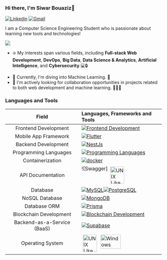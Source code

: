 ### Hi there, I'm Siwar Bouaziz👋
[![Linkedin](https://img.shields.io/badge/-siwar.bouaziz-blue?style=flat&logo=Linkedin&logoColor=white)](https://github.com/sywarba) [![Gmail](https://img.shields.io/badge/-siwar.bouaziz-c14438?style=flat&logo=Gmail&logoColor=white)](mailto:siwar.bouaziz@ensi-uma.tn
) 

I am a Computer Science Engineering Student who is passionate about learning new tools and technologies!


<a href="https://github.com/DenverCoder1/readme-typing-svg">
<img src="https://readme-typing-svg.herokuapp.com?lines=Computer+Science+Engineering+Student;Full+Stack+Developer;DevOps+Engineer;Data+Science+and+Artificial+Intelligence+enthusiast&center=false&width=500&height=50">
</a>

* :sparkle: My interests span various fields, including **Full-stack Web Development**, **DevOps**, **Big Data**, **Data Science & Analytics**, **Artificial Intelligence**, and **Cybersecurity**.💻🔒
- 🚀 Currently, I'm diving into Machine Learning. 🧠
- 🤝 I'm actively looking for collaboration opportunities in projects related to both web development and machine learning. 🤖👩‍💻

### Languages and Tools

Field | Languages, Frameworks and Tools
:---: | :---
Frontend Development | [![Frontend Development](https://skillicons.dev/icons?i=vue,react)](https://skillicons.dev)
Mobile App Framework | [![Flutter](https://skillicons.dev/icons?i=flutter)](https://skillicons.dev)
Backend Development |  [![NestJs](https://skillicons.dev/icons?i=nestjs)](https://skillicons.dev)
Programming Languages | [![Programming Languages](https://skillicons.dev/icons?i=py,java,js,c,cpp)](https://skillicons.dev)
Containerization | [![docker](https://skillicons.dev/icons?i=docker)](https://skillicons.dev)
API Documentation | ![Swagger] <img src="https://th.bing.com/th/id/OIP.lLk42nYLkpFntb9OO7W9mAHaHm?pid=ImgDet&rs=1" alt="UNIX Like Systems" width="45" height="55"  style="vertical-align:top; margin:4px"> 
Database |  [![MySQL](https://skillicons.dev/icons?i=mysql)](https://skillicons.dev)[![PostgreSQL](https://skillicons.dev/icons?i=postgres)](https://skillicons.dev)
NoSQL Database | [![MongoDB](https://skillicons.dev/icons?i=mongodb)](https://skillicons.dev)
Database ORM | [![Prisma](https://skillicons.dev/icons?i=prisma)](https://skillicons.dev)
Blockchain Development | [![Blockchain Development](https://skillicons.dev/icons?i=solidity)](https://skillicons.dev)
Backend-as-a-Service (BaaS) | [![Supabase](https://skillicons.dev/icons?i=supabase)](https://skillicons.dev)
Operating System | <img src="https://upload.wikimedia.org/wikipedia/commons/thumb/3/35/Tux.svg/640px-Tux.svg.png" alt="UNIX Like Systems" width="45" height="55"  style="vertical-align:top; margin:4px"> <img src="https://blogs.windows.com/wp-content/uploads/prod/2020/08/windows-logo-social.png" alt="Windows" width="65" height="45"  style="vertical-align:top; margin:4px">